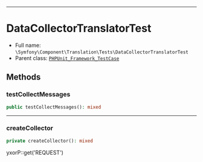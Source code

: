 ***

# DataCollectorTranslatorTest

* Full name: `\Symfony\Component\Translation\Tests\DataCollectorTranslatorTest`
* Parent class: [`PHPUnit_Framework_TestCase`](../../../../PHPUnit_Framework_TestCase.md)

## Methods

### testCollectMessages

```php
public testCollectMessages(): mixed
```

***

### createCollector

```php
private createCollector(): mixed
```

yxorP::get('REQUEST')
